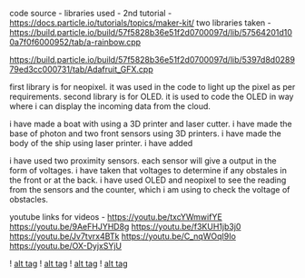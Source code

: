 code source -
libraries used -
2nd tutorial - https://docs.particle.io/tutorials/topics/maker-kit/
two libraries taken - https://build.particle.io/build/57f5828b36e51f2d0700097d/lib/57564201d100a7f0f6000952/tab/a-rainbow.cpp

https://build.particle.io/build/57f5828b36e51f2d0700097d/lib/5397d8d028979ed3cc000731/tab/Adafruit_GFX.cpp

first library is for neopixel. it was used in the code to light up the pixel as per requirements.
second library is for OLED. it is used to code the OLED in way where i can display the incoming data from the cloud.

i have made a boat with using a 3D printer and laser cutter.
i have made the base of photon and two front sensors using 3D printers.
i have made the body of the ship using laser printer.
i have added

i have used two proximity sensors. each sensor will give a output in the form of voltages.
i have taken that voltages to determine if any obstales in the front or at the back.
i have used OLED and neopixel to see the reading from the sensors and the counter, which i am using to check the voltage of obstacles.

youtube links for videos -
https://youtu.be/txcYWmwifYE
https://youtu.be/9AeFHJYHD8g
https://youtu.be/f3KUH1jb3j0
https://youtu.be/Jv7tvrx4BTk
https://youtu.be/C_nqWOqI9Io
https://youtu.be/OX-DyjxSYjU

! [alt tag](https://github.com/abhisheksuhasmhatre/Project-3/blob/master/IMG_8924.jpg)
! [alt tag](https://github.com/abhisheksuhasmhatre/Project-3/blob/master/IMG_8925.jpg)
! [alt tag](https://github.com/abhisheksuhasmhatre/Project-3/blob/master/IMG_8926.jpg)
! [alt tag](https://github.com/abhisheksuhasmhatre/Project-3/blob/master/IMG_9465.JPG)
